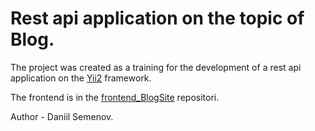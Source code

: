 <h1>Rest api application on the topic of Blog.</h1>
<p>The project was created as a training for the development of a rest api application on the <a href='https://www.yiiframework.com/'>Yii2</a> framework.</p>
<p>The frontend is in the <a href="https://github.com/Semenov-Daniil/frontend_BlogSite">frontend_BlogSite</a>  repositori.</p>
<p>Author - Daniil Semenov.</p>
